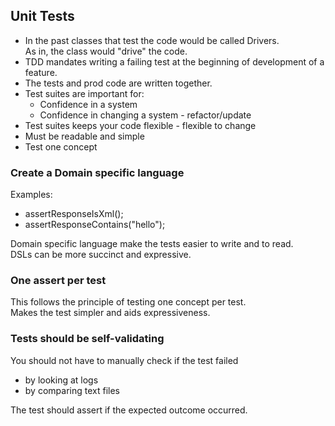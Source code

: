 ## Unit Tests

- In the past classes that test the code would be called Drivers.  
  As in, the class would "drive" the code. 
- TDD mandates writing a failing test at the beginning of development of a feature.
- The tests and prod code are written together.
- Test suites are important for:
  - Confidence in a system
  - Confidence in changing a system - refactor/update
- Test suites keeps your code flexible - flexible to change
- Must be readable and simple
- Test one concept

### Create a Domain specific language 
Examples:
- assertResponseIsXml();
- assertResponseContains("hello");

Domain specific language make the tests easier to write and to read.  
DSLs can be more succinct and expressive.

### One assert per test
This follows the principle of testing one concept per test.  
Makes the test simpler and aids expressiveness.

### Tests should be self-validating
You should not have to manually check if the test failed
- by looking at logs
- by comparing text files

The test should assert if the expected outcome occurred.
